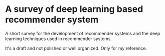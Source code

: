 # A survey of deep learning based recommender system
A short survey for the development of recommender systems and the deep learning techniques used in recommender systems. 

It's a draft and not polished or well organized. Only for my reference. 
